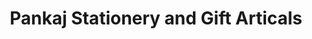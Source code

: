 ---
title: "Pankaj Stationery and Gift Articals"
url: /pune/pankaj-stationery-and-gift-articals/
shop: Schreibwaren
---
